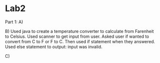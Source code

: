# Lab2

Part 1: 
  A) 
  
  B) Used java to create a temperature converter to calculate from Farenheit to Celsius. 
    Used scanner to get input from user. 
    Asked user if wanted to convert from C to F or F to C. 
    Then used if statement when they answered. 
    Used else statement to output: input was invalid. 
    
    
  C)
